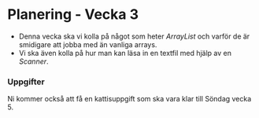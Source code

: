 # Planering - Vecka 3

- Denna vecka ska vi kolla på något som heter *ArrayList* och varför de är smidigare att jobba med än vanliga arrays.<br>
- Vi ska även kolla på hur man kan läsa in en textfil med hjälp av en *Scanner*.

### Uppgifter
Ni kommer också att få en kattisuppgift som ska vara klar till Söndag vecka 5.


